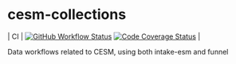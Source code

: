# cesm-collections
| CI          | [![GitHub Workflow Status][github-ci-badge]][github-ci-link] [![Code Coverage Status][codecov-badge]][codecov-link] |

Data workflows related to CESM, using both intake-esm and funnel

[github-ci-badge]: https://img.shields.io/github/workflow/status/NCAR/cesm-collections/CI?label=CI&logo=github&style=for-the-badge
[github-ci-link]: https://github.com/NCAR/cesm-collections/actions?query=workflow%3ACI
[codecov-badge]: https://img.shields.io/codecov/c/github/NCAR/cesm-collections.svg?logo=codecov&style=for-the-badge
[codecov-link]: https://codecov.io/gh/NCAR/cesm-collections
